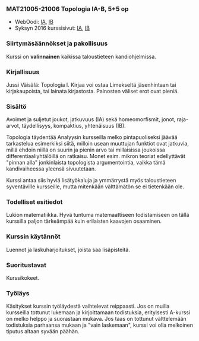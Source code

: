 ### MAT21005-21006 Topologia IA-B, 5+5 op

* WebOodi: [IA](https://weboodi.helsinki.fi/hy/opintjakstied.jsp?OpinKohd=117376344), [IB](https://weboodi.helsinki.fi/hy/opintjakstied.jsp?OpinKohd=117376400)
* Syksyn 2016 kurssisivut: [IA](http://wiki.helsinki.fi/display/mathstatKurssit/Topologia+IA%2C+syksy+2016), [IB]( http://wiki.helsinki.fi/display/mathstatKurssit/Topologia+IB%2C+syksy+2016)

### Siirtymäsäännökset ja pakollisuus

Kurssi on **valinnainen** kaikissa taloustieteen kandiohjelmissa.

### Kirjallisuus

Jussi Väisälä: Topologia I. Kirjaa voi ostaa Limekseltä jäsenhintaan tai kirjakaupoista, tai lainata kirjastosta. Painosten väliset erot ovat pieniä.

### Sisältö

Avoimet ja suljetut joukot, jatkuvuus (IA) sekä homeomorfismit, jonot, raja-arvot, täydellisyys, kompaktius, yhtenäisuus (IB). 

Topologia täydentää Analyysin kursseilla melko pintapuoliseksi jäävää tarkastelua esimerkiksi siitä, milloin usean muuttujan funktiot ovat jatkuvia, millä ehdoin niillä on suurin ja pienin arvo tai millaisissa joukoissa differentiaaliyhtälöillä on ratkaisu. Monet esim. mikron teoriat edellyttävät "pinnan alla" jonkinlaista topologista argumentointia, vaikka tämä kandivaiheessa yleensä sivuutetaan. 

Kurssi antaa siis hyviä lisätyökaluja ja ymmärrystä myös taloustieteen syventäville kursseille, mutta mitenkään välttämätön se ei tietenkään ole.

### Todelliset esitiedot

Lukion matematiikka. Hyvä tuntuma matemaattiseen todistamiseen on tällä kurssilla paljon tärkeämpää kuin erilaisten kaavojen osaaminen.

### Kurssin käytännöt

Luennot ja laskuharjoitukset, joista saa lisäpisteitä.

### Suoritustavat

Kurssikokeet.

### Työläys

Käsitykset kurssin työläydestä vaihtelevat reippaasti. Jos on muilla kursseilla tottunut lukemaan ja kirjoittamaan todistuksia, erityisesti A-kurssi on melko helppo ja suorastaan mukava. Jos taas on tottunut välttelemään todistuksia parhaansa mukaan ja "vain laskemaan", kurssi voi olla melkoinen tiputus altaan syvään päähän.